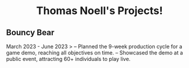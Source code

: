 <h1 align="center">Thomas Noell's Projects!</h1>
<h2>Bouncy Bear</h2> March 2023 - June 2023
> – Planned the 9-week production cycle for a game demo, reaching all objectives on time. – Showcased the demo at a public event, attracting 60+ individuals to play live.
